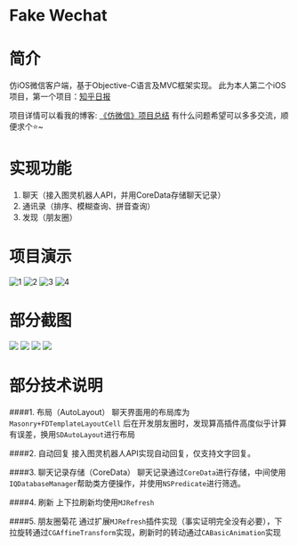 # Fake Wechat

# 简介
仿iOS微信客户端，基于Objective-C语言及MVC框架实现。
此为本人第二个iOS项目，第一个项目：[知乎日报](https://github.com/Seanwong933/zhihuDaily)

项目详情可以看我的博客: <a href="http://siegrain.wang/post/fake-wechat-summary" target="_blank">《仿微信》项目总结</a>
有什么问题希望可以多多交流，顺便求个⭐️~

# 实现功能
1. 聊天（接入图灵机器人API，并用CoreData存储聊天记录）
2. 通讯录（排序、模糊查询、拼音查询）
3. 发现（朋友圈）

# 项目演示
![1](https://raw.githubusercontent.com/Seanwong933/WeChat/master/Gif/chat_1_chatting.gif)  ![2](https://github.com/Seanwong933/WeChat/blob/master/Gif/chat_2_scroll.gif?raw=true)
![3](https://github.com/Seanwong933/WeChat/blob/master/Gif/moments_1_refresh.gif?raw=true)  ![4](https://github.com/Seanwong933/WeChat/blob/master/Gif/moments_2_photo&expand.gif?raw=true)

# 部分截图
![](http://siegrain.wang/_image/fake%20wechat%20summary/pic1_home.png) ![](http://siegrain.wang/_image/fake%20wechat%20summary/pic2_contact.png)
![](http://siegrain.wang/_image/fake%20wechat%20summary/pic3_moments.jpeg) ![](http://siegrain.wang/_image/fake%20wechat%20summary/pic4_moments2.jpeg)

# 部分技术说明

####1. 布局（AutoLayout）
聊天界面用的布局库为`Masonry+FDTemplateLayoutCell`
后在开发朋友圈时，发现算高插件高度似乎计算有误差，换用`SDAutoLayout`进行布局
    
####2. 自动回复
接入图灵机器人API实现自动回复，仅支持文字回复。
    
####3. 聊天记录存储（CoreData）
聊天记录通过`CoreData`进行存储，中间使用`IQDatabaseManager`帮助类方便操作，并使用`NSPredicate`进行筛选。
    
####4. 刷新
上下拉刷新均使用`MJRefresh`

####5. 朋友圈菊花
通过扩展`MJRefresh`插件实现（事实证明完全没有必要），下拉旋转通过`CGAffineTransform`实现，刷新时的转动通过`CABasicAnimation`实现
